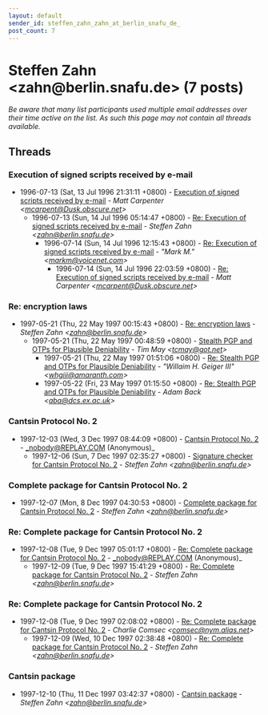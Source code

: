 ```yaml
---
layout: default
sender_id: steffen_zahn_zahn_at_berlin_snafu_de_
post_count: 7
---
```


# Steffen Zahn <zahn<span>@</span>berlin.snafu.de> (7 posts)

_Be aware that many list participants used multiple email addresses over their time active on the list. As such this page may not contain all threads available._

## Threads

### Execution of signed scripts received by e-mail
+ 1996-07-13 (Sat, 13 Jul 1996 21:31:11 +0800) - [Execution of signed scripts received by e-mail](/archive/1996/07/dd08c504e929acd4bc682d943c6648a8fc490537f7ae3f8960f915bb9bb997f1) - _Matt Carpenter \<mcarpent@Dusk.obscure.net\>_
  + 1996-07-13 (Sun, 14 Jul 1996 05:14:47 +0800) - [Re: Execution of signed scripts received by e-mail](/archive/1996/07/c514e3802d8955d134bdb8b9265bdc02f2f18aeaac323f07b9db95f8089b10ad) - _Steffen Zahn \<zahn@berlin.snafu.de\>_
    + 1996-07-14 (Sun, 14 Jul 1996 12:15:43 +0800) - [Re: Execution of signed scripts received by e-mail](/archive/1996/07/ed3d8584d0c1ba9d3ca29c3fea68a9d1e4e031c5042b87e9c5be3720efce74b2) - _"Mark M." \<markm@voicenet.com\>_
      + 1996-07-14 (Sun, 14 Jul 1996 22:03:59 +0800) - [Re: Execution of signed scripts received by e-mail](/archive/1996/07/1fff6cb39da4f9955d9ef160bad0538cab39615afc61988aa596d7369b66fcea) - _Matt Carpenter \<mcarpent@Dusk.obscure.net\>_

### Re: encryption laws
+ 1997-05-21 (Thu, 22 May 1997 00:15:43 +0800) - [Re: encryption laws](/archive/1997/05/eceba67eddf340e687ca563da9ca517c8477ebf594539d9ddbc7e7217b9ace57) - _Steffen Zahn \<zahn@berlin.snafu.de\>_
  + 1997-05-21 (Thu, 22 May 1997 00:48:59 +0800) - [Stealth PGP and OTPs for Plausible Deniability](/archive/1997/05/d9cf4d713c648e41f132795648debc75f9dd34bf5839f5ed9afea1128957c670) - _Tim May \<tcmay@got.net\>_
    + 1997-05-21 (Thu, 22 May 1997 01:51:06 +0800) - [Re: Stealth PGP and OTPs for Plausible Deniability](/archive/1997/05/18d6a2825a34f28ae299eefc76e5d129e5ed735770da1e847ee2f5f0d9d59184) - _"Willaim H. Geiger III" \<whgiii@amaranth.com\>_
    + 1997-05-22 (Fri, 23 May 1997 01:15:50 +0800) - [Re: Stealth PGP and OTPs for Plausible Deniability](/archive/1997/05/21ae7c1d2bd0b255b2061392b2cf41f0455a13ca88bcc395e119376666582379) - _Adam Back \<aba@dcs.ex.ac.uk\>_

### Cantsin Protocol No. 2
+ 1997-12-03 (Wed, 3 Dec 1997 08:44:09 +0800) - [Cantsin Protocol No. 2](/archive/1997/12/6709057130b089af399111b198c23cad2d1c87c4ed92d4614ad7d54afa10d729) - _nobody@REPLAY.COM (Anonymous)_
  + 1997-12-06 (Sun, 7 Dec 1997 02:35:27 +0800) - [Signature checker for Cantsin Protocol No. 2](/archive/1997/12/d13c7ee473df3ad02aa84d64b69597575e31301020fb44fe43c2016a952f9220) - _Steffen Zahn \<zahn@berlin.snafu.de\>_

### Complete package for Cantsin Protocol No. 2
+ 1997-12-07 (Mon, 8 Dec 1997 04:30:53 +0800) - [Complete package for Cantsin Protocol No. 2](/archive/1997/12/e54b77f34bf6a7d7ce17b32e869d3e77cc9e66a35bbb6827c93e2b35b4da0477) - _Steffen Zahn \<zahn@berlin.snafu.de\>_

### Re: Complete package for Cantsin Protocol No. 2
+ 1997-12-08 (Tue, 9 Dec 1997 05:01:17 +0800) - [Re: Complete package for Cantsin Protocol No. 2](/archive/1997/12/685ea896fad9d8e7f057047a3ecd301a4c5da56bf8689ab5ae5153c576695819) - _nobody@REPLAY.COM (Anonymous)_
  + 1997-12-09 (Tue, 9 Dec 1997 15:41:29 +0800) - [Re: Complete package for Cantsin Protocol No. 2](/archive/1997/12/9874e2b047189275c6daf90ba2d363fc52c44cde8c2dd0f52b9dffdff6d19f8f) - _Steffen Zahn \<zahn@berlin.snafu.de\>_

### Re: Complete package for Cantsin Protocol No. 2
+ 1997-12-08 (Tue, 9 Dec 1997 02:08:02 +0800) - [Re: Complete package for Cantsin Protocol No. 2](/archive/1997/12/17fae6b98ba9deb346fb4d7affb93285c5d56b15a04bf87cf35d277a4e32c377) - _Charlie Comsec \<comsec@nym.alias.net\>_
  + 1997-12-09 (Wed, 10 Dec 1997 02:38:48 +0800) - [Re: Complete package for Cantsin Protocol No. 2](/archive/1997/12/7ea6253ef8465a0bafbc68904cd306b0ad3d16256781ce2a45969ede937de1f3) - _Steffen Zahn \<zahn@berlin.snafu.de\>_

### Cantsin package
+ 1997-12-10 (Thu, 11 Dec 1997 03:42:37 +0800) - [Cantsin package](/archive/1997/12/2591435ceedcb9d1c8a8aaa77664e7af780b001f418f8eef35c14b591bbeec2d) - _Steffen Zahn \<zahn@berlin.snafu.de\>_

